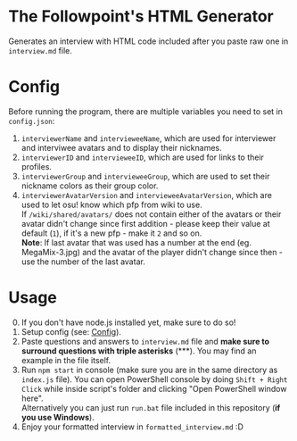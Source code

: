 # The Followpoint's HTML Generator

Generates an interview with HTML code included after you paste raw one in `interview.md` file.

# Config

Before running the program, there are multiple variables you need to set in `config.json`:

1. `interviewerName` and `intervieweeName`, which are used for interviewer and interviwee avatars and to display their nicknames.
2. `interviewerID` and `intervieweeID`, which are used for links to their profiles.
3.  `interviewerGroup` and `intervieweeGroup`, which are used to set their nickname colors as their group color.
4. `interviewerAvatarVersion` and `intervieweeAvatarVersion`, which are used to let osu! know which pfp from wiki to use.
<br>If `/wiki/shared/avatars/` does not contain either of the avatars or their avatar didn't change since first addition - please keep their value at default (`1`), if it's a new pfp - make it `2` and so on.
<br>**Note**: If last avatar that was used has a number at the end (eg. MegaMix-3.jpg) and the avatar of the player didn't change since then - use the number of the last avatar.

# Usage

0. If you don't have node.js installed yet, make sure to do so!
1. Setup config (see: [Config](#config)).
2. Paste questions and answers to `interview.md` file and **make sure to surround questions with triple asterisks** (\*\*\*). You may find an example in the file itself.
3. Run `npm start` in console (make sure you are in the same directory as `index.js` file). You can open PowerShell console by doing `Shift + Right Click` while inside script's folder and clicking "Open PowerShell window here".
<br>Alternatively you can just run `run.bat` file included in this repository (**if you use Windows**).
4. Enjoy your formatted interview in `formatted_interview.md` :D